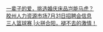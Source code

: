   
[一辈子的爱，挑选婚庆床品岂能马虎？](http://www.dianyue.me/archives/045/evusxrptu4zt4pim/)  
[胶州人力资源市场7月31日招聘会信息](http://www.dianyue.me/archives/121/871to7llujebas9l/)  
[三人篮球赛 |火拼合阳，褪不去的激情！](http://www.dianyue.me/archives/287/end9nqmj3w767xbw/)